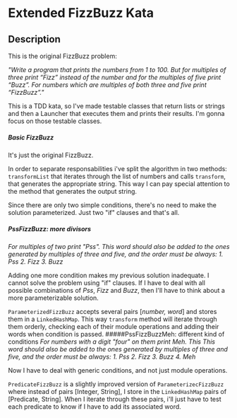 # Extended FizzBuzz Kata

## Description
This is the original FizzBuzz problem:
 
*"Write a program that prints the numbers from 1 to 100. But for multiples of three print “Fizz” instead of the number and for the multiples of five print “Buzz”. For numbers which are multiples of both three and five print “FizzBuzz”."*

This is a TDD kata, so I've made testable classes that return lists or strings and then a Launcher that executes them and prints their results. I'm gonna focus on those testable classes.

##### Basic FizzBuzz 
It's just the original FizzBuzz. 

In order to separate responsabilities i've split the algorithm in two methods: `transformList` that iterates through the list of numbers and calls `transform`, that generates the appropriate string. This way I can pay special attention to the method that generates the output string. 

Since there are only two simple conditions, there's no need to make the solution parameterized. Just two "if" clauses and that's all.
##### PssFizzBuzz: more divisors 
*For multiples of two print "Pss". This word should also be added to the ones generated by multiples of three and five, and the order must be always:*
*1. Pss*
*2. Fizz*
*3. Buzz*

Adding one more condition makes my previous solution inadequate. I cannot solve the problem using "if" clauses. If I have to deal with all possible combinations of *Pss*, *Fizz* and *Buzz*, then I'll have to think about a more parameterizable solution.

`ParameterizedFizzBuzz` accepts several pairs [*number, word*] and stores them in a `LinkedHashMap`. This way `transform` method will iterate through them orderly, checking each of their module operations and adding their words when condition is passed.
#####PssFizzBuzzMeh: different kind of conditions
*For numbers with a digit "four" on them print Meh. This This word should also be added to the ones generated by multiples of three and five, and the order must be always:*
*1. Pss*
*2. Fizz*
*3. Buzz*
*4. Meh*

Now I have to deal with generic conditions, and not just module operations.

`PredicateFizzBuzz` is a slightly improved version of `ParameterizecFizzBuzz` where instead of pairs [Integer, String], I store in the `LinkedHashMap` pairs of [Predicate, String]. When I iterate through these pairs, i'll just have to test each predicate to know if I have to add its associated word. 